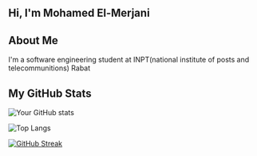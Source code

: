 ## Hi, I'm Mohamed El-Merjani


## About Me
I'm a software engineering student at INPT(national institute of posts and telecommunitions) Rabat 

## My GitHub Stats
![Your GitHub stats](https://github-readme-stats.vercel.app/api?username=elmerjani&show_icons=true&theme=radical)

![Top Langs](https://github-readme-stats.vercel.app/api/top-langs/?username=elmerjani&layout=compact)

[![GitHub Streak](https://github-readme-streak-stats.herokuapp.com/?user=elmerjani)](https://git.io/streak-stats)


